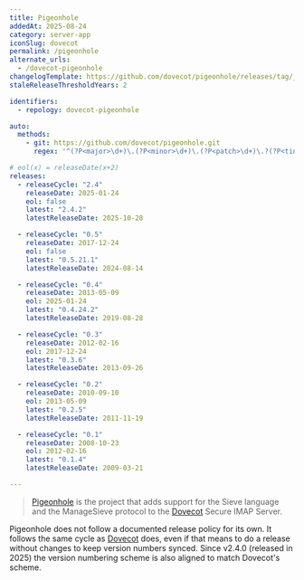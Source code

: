 ```yaml
---
title: Pigeonhole
addedAt: 2025-08-24
category: server-app
iconSlug: dovecot
permalink: /pigeonhole
alternate_urls:
  - /dovecot-pigeonhole
changelogTemplate: https://github.com/dovecot/pigeonhole/releases/tag/__LATEST__
staleReleaseThresholdYears: 2

identifiers:
  - repology: dovecot-pigeonhole

auto:
  methods:
    - git: https://github.com/dovecot/pigeonhole.git
      regex: '^(?P<major>\d+)\.(?P<minor>\d+)\.(?P<patch>\d+)\.?(?P<tiny>\d+)?$'

# eol(x) = releaseDate(x+2)
releases:
  - releaseCycle: "2.4"
    releaseDate: 2025-01-24
    eol: false
    latest: "2.4.2"
    latestReleaseDate: 2025-10-28

  - releaseCycle: "0.5"
    releaseDate: 2017-12-24
    eol: false
    latest: "0.5.21.1"
    latestReleaseDate: 2024-08-14

  - releaseCycle: "0.4"
    releaseDate: 2013-05-09
    eol: 2025-01-24
    latest: "0.4.24.2"
    latestReleaseDate: 2019-08-28

  - releaseCycle: "0.3"
    releaseDate: 2012-02-16
    eol: 2017-12-24
    latest: "0.3.6"
    latestReleaseDate: 2013-09-26

  - releaseCycle: "0.2"
    releaseDate: 2010-09-10
    eol: 2013-05-09
    latest: "0.2.5"
    latestReleaseDate: 2011-11-19

  - releaseCycle: "0.1"
    releaseDate: 2008-10-23
    eol: 2012-02-16
    latest: "0.1.4"
    latestReleaseDate: 2009-03-21

---
```


> [Pigeonhole](https://pigeonhole.dovecot.org/) is the project that adds support for the Sieve
> language and the ManageSieve protocol to the [Dovecot](https://dovecot.org/) Secure IMAP Server.

Pigeonhole does not follow a documented release policy for its own. It follows the same cycle as
[Dovecot](/dovecot) does, even if that means to do a release without changes to keep version numbers
synced.
Since v2.4.0 (released in 2025) the version numbering scheme is also aligned to match Dovecot's
scheme.
